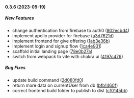 #### 0.3.6 (2023-05-19)

##### New Features

*  change authentication from firebase to auth0 ([802ecbd4](https://github.com/jaedag/fl-admin-portal/commit/802ecbd41a9d7cafe302cf15cf5edf868e6b7e7b))
*  implement apollo provider for firebase ([a3d7621d](https://github.com/jaedag/fl-admin-portal/commit/a3d7621d59ae7c7ed7b6ac00c8b089f09aee0de5))
*  implement frontend for give offering ([1ab3e36b](https://github.com/jaedag/fl-admin-portal/commit/1ab3e36bb581ca5b30e89f7c13d555beb9b93df6))
*  implement login and signup flow ([1ca4e931](https://github.com/jaedag/fl-admin-portal/commit/1ca4e9311468be915f2aac7fc7e163ac636bd7c2))
*  scaffold initial landing page ([78e0b27a](https://github.com/jaedag/fl-admin-portal/commit/78e0b27a2f44fdc6cb6bfb4f069e1d2c57d6b5f8))
*  switch from webpack to vite with chakra ui ([4197c479](https://github.com/jaedag/fl-admin-portal/commit/4197c479cd28566e2739b411382c763840065c88))

##### Bug Fixes

*  update build command ([2d080fd0](https://github.com/jaedag/fl-admin-portal/commit/2d080fd065a4b7381c08be755015b5fe8b0ede6b))
*  return more data on currentUser from db ([bfb1460f](https://github.com/jaedag/fl-admin-portal/commit/bfb1460f608dfd71a99b8a8f681f7ffa44cc9d73))
*  correct frontend build folder to publish to dist ([cf0145bb](https://github.com/jaedag/fl-admin-portal/commit/cf0145bb119e548ee791ca7991e94a3c31dc1a4c))

